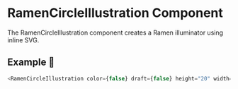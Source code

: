 # RamenCircleIllustration Component

The RamenCircleIllustration component creates a Ramen illuminator using inline SVG.

## Example 🚀

```javascript
<RamenCircleIllustration color={false} draft={false} height="20" width="20" />
```
